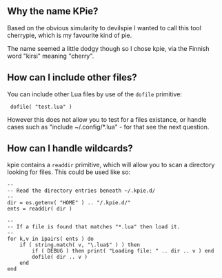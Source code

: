 
Why the name KPie?
------------------

Based on the obvious simularity to devilspie I wanted to call
this tool cherrypie, which is my favourite kind of pie.

The name seemed a little dodgy though so I chose kpie, via the
Finnish word "kirsi" meaning "cherry".


How can I include other files?
------------------------------

You can include other Lua files by use of the `dofile` primitive:

     dofile( "test.lua" )

However this does not allow you to test for a files existance, or handle
cases such as "include ~/.config/*.lua" - for that see the next question.



How can I handle wildcards?
---------------------------

kpie contains a `readdir` primitive, which will allow you to scan a
directory looking for files.  This could be used like so:


    --
    -- Read the directory entries beneath ~/.kpie.d/
    --
    dir = os.getenv( "HOME" ) .. "/.kpie.d/"
    ents = readdir( dir )

    --
    -- If a file is found that matches "*.lua" then load it.
    --
    for k,v in ipairs( ents ) do
        if ( string.match( v, "\.lua$" ) ) then
            if ( DEBUG ) then print( "Loading file: " .. dir .. v ) end
            dofile( dir .. v )
        end
    end

